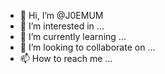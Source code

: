 - 👋 Hi, I’m @J0EMUM
- 👀 I’m interested in ...
- 🌱 I’m currently learning ...
- 💞️ I’m looking to collaborate on ...
- 📫 How to reach me ...

<!---
J0EMUM/J0EMUM is a ✨ special ✨ repository because its `README.md` (this file) appears on your GitHub profile.
You can click the Preview link to take a look at your changes.
--->
